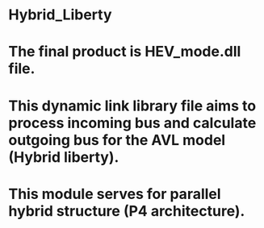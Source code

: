 # Hybrid_Liberty
# The final product is HEV_mode.dll file.
# This dynamic link library file aims to process incoming bus and calculate outgoing bus for the AVL model (Hybrid liberty).
# This module serves for parallel hybrid structure (P4 architecture).
